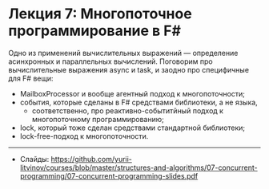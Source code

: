 # Лекция 7: Многопоточное программирование в F\#

Одно из применений вычислительных выражений — определение асинхронных и параллельных вычислений. Поговорим про вычислительные выражения async и task, и заодно про специфичные для F\# вещи:

- MailboxProcessor и вообще агентный подход к многопоточности;
- события, которые сделаны в F\# средствами библиотеки, а не языка,
  - соответственно, про реактивно-событитйный подход к многопоточному программированию;
- lock, который тоже сделан средствами стандартной библиотеки;
- lock-free-подход к многопоточности.

---

- Слайды: https://github.com/yurii-litvinov/courses/blob/master/structures-and-algorithms/07-concurrent-programming/07-concurrent-programming-slides.pdf